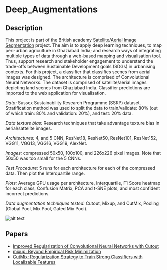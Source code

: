 # Deep_Augmentations

## Description

This project is part of the British academy [Satellite/Aerial Image Segmentation](https://wearepal.ai/projects/ssrp) project. 
The aim is to apply deep learning techniques, to map peri-urban agriculture in Ghaziabad India; and research ways of integrating multiple types of data through a web-based mapping and visualisation tool. Thus, support research and stakeholder engagement to understand the trade-offs between Sustainable Development goals (SDGs) in urbanising contexts.
For this project, a classifier that classifies scenes from aerial images was designed. The architecture is comprised of Convolutional Neural Networks. The dataset is comprised of satellite/aerial images depicting land scenes from Ghaziabad India. Classifier predictions are imported to the web application for visualisation.


*Data:*  Sussex Sustainability Research Programme (SSRP) dataset.
Stratification method was used to split the data to train/validate: 80% (out of which train: 80% and
validation: 20%), and test: 20% data.

*Data texture bias:* Research techniques that take advantage texture bias in aerial/sattelite images.

*Architectures:* 4, and 5 CNN, ResNet18, ResNet50, ResNet101, ResNet152, VGG11, VGG13, VGG16, VGG19, AlexNet.

*Images:* compressed 50x50, 100x100, and 226x226 pixel images. Note that 50x50 was too small for the 5 CNNs.

*Test Procedure:* 5 runs for each architecture for each of the compressed data. Then plot the Interquartile range.

*Plots:* Average GPU usage per architecture, Interquartile, F1 Score heatmap for each class, Confusion Matrix, PCA and t-SNE plots, and most confident incorrect predictions.

*Data augmentation techniques tested:* Cutout, Mixup, and CutMix, Pooling (Global Pool, Mix Pool, Gated Mix Pool).

![alt text](https://github.com/gvsam7/Deep_Augmentations/blob/main/Images/SSRP_Classifier.PNG)


## Papers
- [Improved Regularization of Convolutional Neural Networks with Cutout](https://arxiv.org/abs/1708.04552)
- [mixup: Beyond Empirical Risk Minimization](https://arxiv.org/abs/1710.09412)
- [CutMix: Regularization Strategy to Train Strong Classifiers with Localizable Features](https://arxiv.org/abs/1905.04899)